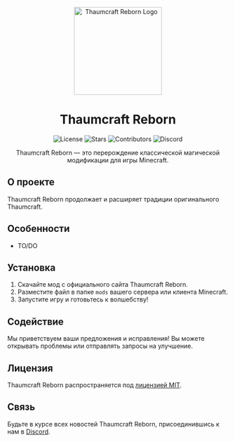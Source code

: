 <p align="center">
  <img src="https://example.com/thaumcraft_reborn_logo.png" alt="Thaumcraft Reborn Logo" width="200">
</p>

<h1 align="center">Thaumcraft Reborn</h1>

<p align="center">
  <img src="https://img.shields.io/github/license/Erfram/Thaumcraft-Reborn.svg?style=for-the-badge&color=B0E99E&labelColor=302D41" alt="License">
  <img src="https://img.shields.io/github/stars/Erfram/Thaumcraft-Reborn.svg?style=for-the-badge&color=d5c3f0&labelColor=302D41" alt="Stars">
  <img src="https://img.shields.io/github/contributors/Erfram/Thaumcraft-Reborn.svg?style=for-the-badge&color=89c3f0&labelColor=302D41" alt="Contributors">
  <img src="https://img.shields.io/discord/928575868643733535?style=for-the-badge&label=LAVA VERSE&logo=discord&color=99DDDF&logoColor=d9e0ee&labelColor=302D41" alt="Discord">
</p>

<p align="center">Thaumcraft Reborn — это перерождение классической магической модификации для игры Minecraft.</p>

## О проекте

Thaumcraft Reborn продолжает и расширяет традиции оригинального Thaumcraft.

## Особенности

- TO/DO

## Установка

1. Скачайте мод с официального сайта Thaumcraft Reborn.
2. Разместите файл в папке `mods` вашего сервера или клиента Minecraft.
3. Запустите игру и готовьтесь к волшебству!

## Содействие

Мы приветствуем ваши предложения и исправления! Вы можете открывать проблемы или отправлять запросы на улучшение.

## Лицензия

Thaumcraft Reborn распространяется под [лицензией MIT](LICENSE).

## Связь
Будьте в курсе всех новостей Thaumcraft Reborn, присоединившись к нам в [Discord](https://discord.gg/rdT4D3wb2z).
</p>
